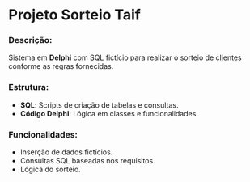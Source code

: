# Projeto Sorteio Taif

### Descrição:
Sistema em **Delphi** com SQL fictício para realizar o sorteio de clientes conforme as regras fornecidas.

### Estrutura:
- **SQL**: Scripts de criação de tabelas e consultas.
- **Código Delphi**: Lógica em classes e funcionalidades.

### Funcionalidades:
- Inserção de dados fictícios.
- Consultas SQL baseadas nos requisitos.
- Lógica do sorteio.
